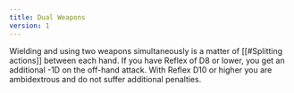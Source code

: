 ```yaml
---
title: Dual Weapons
version: 1
---
```

Wielding and using two weapons simultaneously is a matter of [[#Splitting actions]] between each hand. If you have Reflex of D8 or lower, you get an additional -1D on the off-hand attack. With Reflex D10 or higher you are ambidextrous and do not suffer additional penalties.